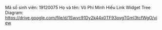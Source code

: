 Mã số sinh viên: 19120075
Họ và tên: Võ Phi Minh Hiếu
Link Widget Tree Diagram: https://drive.google.com/file/d/1Swvc91Dy2k44x0TF93ovgTGml3tcfWgO/view
